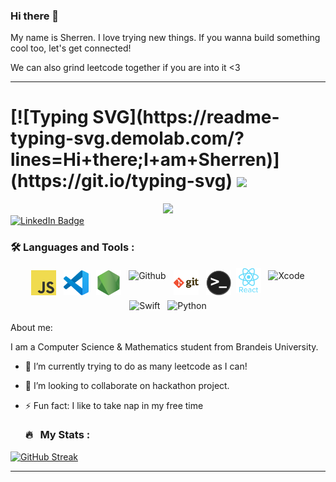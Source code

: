 ### Hi there 👋

My name is Sherren. I love trying new things. If you wanna build something cool too, let's get connected!

We can also grind leetcode together if you are into it <3

---

##
<h1>
  [![Typing SVG](https://readme-typing-svg.demolab.com/?lines=Hi+there;I+am+Sherren)](https://git.io/typing-svg)
  <img src="https://media.giphy.com/media/hvRJCLFzcasrR4ia7z/giphy.gif" width="30px"/>
</h1>

<div id="header" align="center">
  <img src="https://media.giphy.com/media/MWqc0k2qiD1As/giphy.gif" width="500"/>
</div>

<div id="badges">
  <a href="https://www.linkedin.com/in/sherren-jie-1706a1236/">
    <img src="https://img.shields.io/badge/LinkedIn-blue?style=for-the-badge&logo=linkedin&logoColor=white" alt="LinkedIn Badge"/>
  </a>
<!--   <a href="website-URL">
    <img src="https://img.shields.io/badge/Twitter-blue?style=for-the-badge&logo=twitter&logoColor=white" alt="Twitter Badge"/>
  </a> -->
</div>

### :hammer_and_wrench: Languages and Tools :
<p align="center">

<img src="https://raw.githubusercontent.com/github/explore/80688e429a7d4ef2fca1e82350fe8e3517d3494d/topics/javascript/javascript.png" alt="Javascript" height="40" style="vertical-align:top; margin:4px">
<img src="https://raw.githubusercontent.com/github/explore/80688e429a7d4ef2fca1e82350fe8e3517d3494d/topics/visual-studio-code/visual-studio-code.png" alt="VS Code" height="40" style="vertical-align:top; margin:4px">
<img src="https://raw.githubusercontent.com/github/explore/80688e429a7d4ef2fca1e82350fe8e3517d3494d/topics/nodejs/nodejs.png" alt="NodeJS" height="40" style="vertical-align:top; margin:4px">
<img src="https://cdn-icons-png.flaticon.com/512/5968/5968866.png" alt="Github" height="40" style="vertical-align:top; margin:4px">
<img src="https://raw.githubusercontent.com/github/explore/80688e429a7d4ef2fca1e82350fe8e3517d3494d/topics/git/git.png" alt="Git" height="40" style="vertical-align:top; margin:4px">
<img src="https://raw.githubusercontent.com/github/explore/80688e429a7d4ef2fca1e82350fe8e3517d3494d/topics/terminal/terminal.png" alt="Terminal" height="40" style="vertical-align:top; margin:4px">
<img src="https://github.com/devicons/devicon/blob/master/icons/react/react-original-wordmark.svg" title="React" alt="React" width="40" height="40"/>&nbsp;
<img src="https://developer.apple.com/assets/elements/icons/xcode/xcode-128x128_2x.png" alt="Xcode" height="40" style="vertical-align:top; margin:4px">
<img src="https://upload.wikimedia.org/wikipedia/commons/9/9d/Swift_logo.svg" alt="Swift" height="40" style="vertical-align:top; margin:4px">
<img src="https://upload.wikimedia.org/wikipedia/commons/c/c3/Python-logo-notext.svg" alt="Python" height="40" style="vertical-align:top; margin:4px">

</p>

About me:

I am a Computer Science & Mathematics student from Brandeis University.
- 🌱 I’m currently trying to do as many leetcode as I can! 
- 👯 I’m looking to collaborate on hackathon project.
- ⚡ Fun fact: I like to take nap in my free time

  ### 🔥 &nbsp; My Stats :
[![GitHub Streak](http://github-readme-streak-stats.herokuapp.com?user=sherrenjie)](https://git.io/streak-stats)

---
